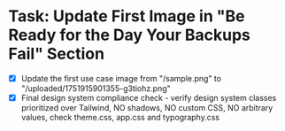 # Task: Update First Image in "Be Ready for the Day Your Backups Fail" Section

- [x] Update the first use case image from "/sample.png" to "/uploaded/1751915901355-g3tiohz.png"
- [x] Final design system compliance check - verify design system classes prioritized over Tailwind, NO shadows, NO custom CSS, NO arbitrary values, check theme.css, app.css and typography.css
